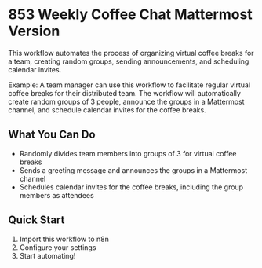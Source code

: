 # 853 Weekly Coffee Chat Mattermost Version

This workflow automates the process of organizing virtual coffee breaks for a team, creating random groups, sending announcements, and scheduling calendar invites.

Example: A team manager can use this workflow to facilitate regular virtual coffee breaks for their distributed team. The workflow will automatically create random groups of 3 people, announce the groups in a Mattermost channel, and schedule calendar invites for the coffee breaks.

## What You Can Do
- Randomly divides team members into groups of 3 for virtual coffee breaks
- Sends a greeting message and announces the groups in a Mattermost channel
- Schedules calendar invites for the coffee breaks, including the group members as attendees

## Quick Start
1. Import this workflow to n8n
2. Configure your settings
3. Start automating!

